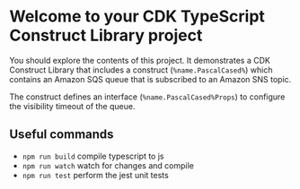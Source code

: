 # Welcome to your CDK TypeScript Construct Library project

You should explore the contents of this project. It demonstrates a CDK Construct Library that includes a construct (`%name.PascalCased%`)
which contains an Amazon SQS queue that is subscribed to an Amazon SNS topic.

The construct defines an interface (`%name.PascalCased%Props`) to configure the visibility timeout of the queue.

## Useful commands

* `npm run build`   compile typescript to js
* `npm run watch`   watch for changes and compile
* `npm run test`    perform the jest unit tests
